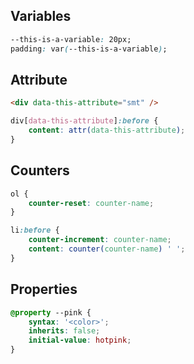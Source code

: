 ## Variables

```css
--this-is-a-variable: 20px;
padding: var(--this-is-a-variable);
```
## Attribute

```html
<div data-this-attribute="smt" />
```

```css
div[data-this-attribute]:before {
    content: attr(data-this-attribute);
}
```

## Counters

```css
ol {
    counter-reset: counter-name;
}

li:before {
    counter-increment: counter-name;
    content: counter(counter-name) ' ';
}
```

## Properties

```css
@property --pink {
    syntax: '<color>';
    inherits: false;
    initial-value: hotpink;
}
```